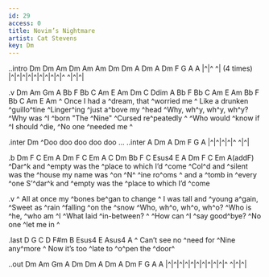 ```yaml
---
id: 29
access: 0
title: Novim’s Nightmare
artist: Cat Stevens
key: Dm
---
```

..intro Dm Dm Am Dm Am Am Dm Dm A Dm A Dm F G A A
|^|^ ^| (4 times) |^|^|^|^|^|^|^|^|^|^ ^|^|^|

.v Dm Am Gm A Bb F Bb C Am E Am Dm C Ddim A Bb F Bb C Am E Am Bb F Bb C Am E Am
^ Once I had a ^dream, that ^worried me ^
Like a drunken ^guillo^tine 
^Linger^ing ^just a^bove my ^head 
^Why, wh^y, wh^y, wh^y?
^Why was ^I ^born "The ^Nine"
^Cursed re^peatedly ^
^Who would ^know if ^I should ^die,
^No one ^needed me ^

.inter Dm
^Doo doo doo doo doo ...
..inter A Dm A Dm F G A
|^|^|^|^|^ ^|^|

.b Dm F C Em A Dm F C Em A C Dm Bb F C Esus4 E A Dm F C Em A(addF)
^Dar^k and ^empty was the ^place to which I’d ^come 
^Col^d and ^silent was the ^house my name was ^on 
^N^ ^ine ro^oms ^ and a ^tomb in ^every ^one 
S’^dar^k and ^empty was the ^place to which I’d ^come 

.v
^ All at once my ^bones be^gan to change ^
I was tall and ^young a^gain,
^Sweet as ^rain ^falling ^on the ^snow 
^Who, wh^o, wh^o, wh^o?
^Who is ^he, ^who am ^I
^What laid ^in-between? ^
^How can ^I ^say good^bye?
^No one ^let me in ^

.last D G C D F#m B Esus4 E Asus4 A
^ Can’t see no ^need for ^Nine any^more 
^ Now it’s too ^late to ^o^pen the ^door^

..out Dm Am Gm A Dm Dm A Dm A Dm F G A A
|^|^|^|^|^|^|^|^|^|^|^ ^|^|^|
